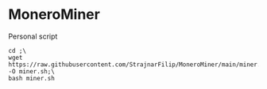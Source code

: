 # MoneroMiner
Personal script


```
cd ;\
wget https://raw.githubusercontent.com/StrajnarFilip/MoneroMiner/main/miner.sh -O miner.sh;\
bash miner.sh
